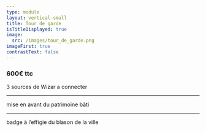 ```yaml
---
type: module
layout: vertical-small
title: Tour de garde
isTitleDisplayed: true
image:
  src: /images/tour_de_garde.png
imageFirst: true
contrastText: false
---
```

### 600€ ttc
3 sources de Wizar a connecter

---
mise en avant du patrimoine bâti

---
badge à l’effigie du blason de la ville
